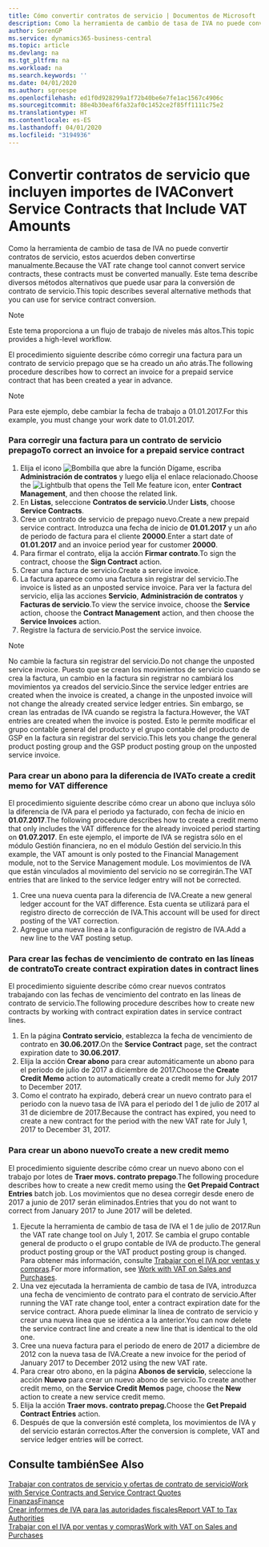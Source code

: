 ```yaml
---
title: Cómo convertir contratos de servicio | Documentos de Microsoft
description: Como la herramienta de cambio de tasa de IVA no puede convertir contratos de servicio, estos acuerdos deben convertirse manualmente. Este tema describe diversos métodos alternativos que puede usar para la conversión de contrato de servicio.
author: SorenGP
ms.service: dynamics365-business-central
ms.topic: article
ms.devlang: na
ms.tgt_pltfrm: na
ms.workload: na
ms.search.keywords: ''
ms.date: 04/01/2020
ms.author: sgroespe
ms.openlocfilehash: ed1f0d928299a1f72b40be6e7fe1ac1567c4906c
ms.sourcegitcommit: 88e4b30eaf6fa32af0c1452ce2f85ff1111c75e2
ms.translationtype: HT
ms.contentlocale: es-ES
ms.lasthandoff: 04/01/2020
ms.locfileid: "3194936"
---
```

# <a name="convert-service-contracts-that-include-vat-amounts"></a><span data-ttu-id="6ad72-104">Convertir contratos de servicio que incluyen importes de IVA</span><span class="sxs-lookup"><span data-stu-id="6ad72-104">Convert Service Contracts that Include VAT Amounts</span></span>
<span data-ttu-id="6ad72-105">Como la herramienta de cambio de tasa de IVA no puede convertir contratos de servicio, estos acuerdos deben convertirse manualmente.</span><span class="sxs-lookup"><span data-stu-id="6ad72-105">Because the VAT rate change tool cannot convert service contracts, these contracts must be converted manually.</span></span> <span data-ttu-id="6ad72-106">Este tema describe diversos métodos alternativos que puede usar para la conversión de contrato de servicio.</span><span class="sxs-lookup"><span data-stu-id="6ad72-106">This topic describes several alternative methods that you can use for service contract conversion.</span></span>  

> [!NOTE]  
>  <span data-ttu-id="6ad72-107">Este tema proporciona a un flujo de trabajo de niveles más altos.</span><span class="sxs-lookup"><span data-stu-id="6ad72-107">This topic provides a high-level workflow.</span></span>  

 <span data-ttu-id="6ad72-108">El procedimiento siguiente describe cómo corregir una factura para un contrato de servicio prepago que se ha creado un año atrás.</span><span class="sxs-lookup"><span data-stu-id="6ad72-108">The following procedure describes how to correct an invoice for a prepaid service contract that has been created a year in advance.</span></span>  

> [!NOTE]  
>  <span data-ttu-id="6ad72-109">Para este ejemplo, debe cambiar la fecha de trabajo a 01.01.2017.</span><span class="sxs-lookup"><span data-stu-id="6ad72-109">For this example, you must change your work date to 01.01.2017.</span></span>  

### <a name="to-correct-an-invoice-for-a-prepaid-service-contract"></a><span data-ttu-id="6ad72-110">Para corregir una factura para un contrato de servicio prepago</span><span class="sxs-lookup"><span data-stu-id="6ad72-110">To correct an invoice for a prepaid service contract</span></span>  
1. <span data-ttu-id="6ad72-111">Elija el icono ![Bombilla que abre la función Dígame](media/ui-search/search_small.png "Dígame qué desea hacer"), escriba **Administración de contratos** y luego elija el enlace relacionado.</span><span class="sxs-lookup"><span data-stu-id="6ad72-111">Choose the ![Lightbulb that opens the Tell Me feature](media/ui-search/search_small.png "Tell me what you want to do") icon, enter **Contract Management**, and then choose the related link.</span></span>  
2. <span data-ttu-id="6ad72-112">En **Listas**, seleccione **Contratos de servicio**.</span><span class="sxs-lookup"><span data-stu-id="6ad72-112">Under **Lists**, choose **Service Contracts**.</span></span>  
3. <span data-ttu-id="6ad72-113">Cree un contrato de servicio de prepago nuevo.</span><span class="sxs-lookup"><span data-stu-id="6ad72-113">Create a new prepaid service contract.</span></span> <span data-ttu-id="6ad72-114">Introduzca una fecha de inicio de **01.01.2017** y un año de periodo de factura para el cliente **20000**.</span><span class="sxs-lookup"><span data-stu-id="6ad72-114">Enter a start date of **01.01.2017** and an invoice period year for customer **20000**.</span></span>  
4. <span data-ttu-id="6ad72-115">Para firmar el contrato, elija la acción **Firmar contrato**.</span><span class="sxs-lookup"><span data-stu-id="6ad72-115">To sign the contract, choose the **Sign Contract** action.</span></span>  
5. <span data-ttu-id="6ad72-116">Crear una factura de servicio.</span><span class="sxs-lookup"><span data-stu-id="6ad72-116">Create a service invoice.</span></span>
6. <span data-ttu-id="6ad72-117">La factura aparece como una factura sin registrar del servicio.</span><span class="sxs-lookup"><span data-stu-id="6ad72-117">The invoice is listed as an unposted service invoice.</span></span> <span data-ttu-id="6ad72-118">Para ver la factura del servicio, elija las acciones **Servicio**, **Administración de contratos** y **Facturas de servicio**.</span><span class="sxs-lookup"><span data-stu-id="6ad72-118">To view the service invoice, choose the **Service** action, choose the **Contract Management** action, and then choose the **Service Invoices** action.</span></span>  
7. <span data-ttu-id="6ad72-119">Registre la factura de servicio.</span><span class="sxs-lookup"><span data-stu-id="6ad72-119">Post the service invoice.</span></span>  

> [!NOTE]  
>  <span data-ttu-id="6ad72-120">No cambie la factura sin registrar del servicio.</span><span class="sxs-lookup"><span data-stu-id="6ad72-120">Do not change the unposted service invoice.</span></span> <span data-ttu-id="6ad72-121">Puesto que se crean los movimientos de servicio cuando se crea la factura, un cambio en la factura sin registrar no cambiará los movimientos ya creados del servicio.</span><span class="sxs-lookup"><span data-stu-id="6ad72-121">Since the service ledger entries are created when the invoice is created, a change in the unposted invoice will not change the already created service ledger entries.</span></span> <span data-ttu-id="6ad72-122">Sin embargo, se crean las entradas de IVA cuando se registra la factura.</span><span class="sxs-lookup"><span data-stu-id="6ad72-122">However, the VAT entries are created when the invoice is posted.</span></span> <span data-ttu-id="6ad72-123">Esto le permite modificar el grupo contable general del producto y el grupo contable del producto de GSP en la factura sin registrar del servicio.</span><span class="sxs-lookup"><span data-stu-id="6ad72-123">This lets you change the general product posting group and the GSP product posting group on the unposted service invoice.</span></span>  

### <a name="to-create-a-credit-memo-for-vat-difference"></a><span data-ttu-id="6ad72-124">Para crear un abono para la diferencia de IVA</span><span class="sxs-lookup"><span data-stu-id="6ad72-124">To create a credit memo for VAT difference</span></span>  
<span data-ttu-id="6ad72-125">El procedimiento siguiente describe cómo crear un abono que incluya sólo la diferencia de IVA para el periodo ya facturado, con fecha de inicio en **01.07.2017**.</span><span class="sxs-lookup"><span data-stu-id="6ad72-125">The following procedure describes how to create a credit memo that only includes the VAT difference for the already invoiced period starting on **01.07.2017**.</span></span> <span data-ttu-id="6ad72-126">En este ejemplo, el importe de IVA se registra sólo en el módulo Gestión financiera, no en el módulo Gestión del servicio.</span><span class="sxs-lookup"><span data-stu-id="6ad72-126">In this example, the VAT amount is only posted to the Financial Management module, not to the Service Management module.</span></span> <span data-ttu-id="6ad72-127">Los movimientos de IVA que están vinculados al movimiento del servicio no se corregirán.</span><span class="sxs-lookup"><span data-stu-id="6ad72-127">The VAT entries that are linked to the service ledger entry will not be corrected.</span></span>  

1. <span data-ttu-id="6ad72-128">Cree una nueva cuenta para la diferencia de IVA.</span><span class="sxs-lookup"><span data-stu-id="6ad72-128">Create a new general ledger account for the VAT difference.</span></span> <span data-ttu-id="6ad72-129">Esta cuenta se utilizará para el registro directo de corrección de IVA.</span><span class="sxs-lookup"><span data-stu-id="6ad72-129">This account will be used for direct posting of the VAT correction.</span></span>  
2. <span data-ttu-id="6ad72-130">Agregue una nueva línea a la configuración de registro de IVA.</span><span class="sxs-lookup"><span data-stu-id="6ad72-130">Add a new line to the VAT posting setup.</span></span>  

### <a name="to-create-contract-expiration-dates-in-contract-lines"></a><span data-ttu-id="6ad72-131">Para crear las fechas de vencimiento de contrato en las líneas de contrato</span><span class="sxs-lookup"><span data-stu-id="6ad72-131">To create contract expiration dates in contract lines</span></span>  
<span data-ttu-id="6ad72-132">El procedimiento siguiente describe cómo crear nuevos contratos trabajando con las fechas de vencimiento del contrato en las líneas de contrato de servicio.</span><span class="sxs-lookup"><span data-stu-id="6ad72-132">The following procedure describes how to create new contracts by working with contract expiration dates in service contract lines.</span></span>  

1. <span data-ttu-id="6ad72-133">En la página **Contrato servicio**, establezca la fecha de vencimiento de contrato en **30.06.2017**.</span><span class="sxs-lookup"><span data-stu-id="6ad72-133">On the **Service Contract** page, set the contract expiration date to **30.06.2017**.</span></span>  
2. <span data-ttu-id="6ad72-134">Elija la acción **Crear abono** para crear automáticamente un abono para el periodo de julio de 2017 a diciembre de 2017.</span><span class="sxs-lookup"><span data-stu-id="6ad72-134">Choose the **Create Credit Memo** action to automatically create a credit memo for July 2017 to December 2017.</span></span>  
3. <span data-ttu-id="6ad72-135">Como el contrato ha expirado, deberá crear un nuevo contrato para el periodo con la nuevo tasa de IVA para el periodo del 1 de julio de 2017 al 31 de diciembre de 2017.</span><span class="sxs-lookup"><span data-stu-id="6ad72-135">Because the contract has expired, you need to create a new contract for the period with the new VAT rate for July 1, 2017 to December 31, 2017.</span></span>  

### <a name="to-create-a-new-credit-memo"></a><span data-ttu-id="6ad72-136">Para crear un abono nuevo</span><span class="sxs-lookup"><span data-stu-id="6ad72-136">To create a new credit memo</span></span>  
<span data-ttu-id="6ad72-137">El procedimiento siguiente describe cómo crear un nuevo abono con el trabajo por lotes de **Traer movs. contrato prepago**.</span><span class="sxs-lookup"><span data-stu-id="6ad72-137">The following procedure describes how to create a new credit memo using the **Get Prepaid Contract Entries** batch job.</span></span> <span data-ttu-id="6ad72-138">Los movimientos que no desea corregir desde enero de 2017 a junio de 2017 serán eliminados.</span><span class="sxs-lookup"><span data-stu-id="6ad72-138">Entries that you do not want to correct from January 2017 to June 2017 will be deleted.</span></span>  

1. <span data-ttu-id="6ad72-139">Ejecute la herramienta de cambio de tasa de IVA el 1 de julio de 2017.</span><span class="sxs-lookup"><span data-stu-id="6ad72-139">Run the VAT rate change tool on July 1, 2017.</span></span> <span data-ttu-id="6ad72-140">Se cambia el grupo contable general de producto o el grupo contable de IVA de producto.</span><span class="sxs-lookup"><span data-stu-id="6ad72-140">The general product posting group or the VAT product posting group is changed.</span></span> <span data-ttu-id="6ad72-141">Para obtener más información, consulte [Trabajar con el IVA por ventas y compras](finance-work-with-vat.md).</span><span class="sxs-lookup"><span data-stu-id="6ad72-141">For more information, see [Work with VAT on Sales and Purchases](finance-work-with-vat.md).</span></span>  
2. <span data-ttu-id="6ad72-142">Una vez ejecutada la herramienta de cambio de tasa de IVA, introduzca una fecha de vencimiento de contrato para el contrato de servicio.</span><span class="sxs-lookup"><span data-stu-id="6ad72-142">After running the VAT rate change tool, enter a contract expiration date for the service contract.</span></span> <span data-ttu-id="6ad72-143">Ahora puede eliminar la línea de contrato de servicio y crear una nueva línea que se idéntica a la anterior.</span><span class="sxs-lookup"><span data-stu-id="6ad72-143">You can now delete the service contract line and create a new line that is identical to the old one.</span></span>  
3. <span data-ttu-id="6ad72-144">Cree una nueva factura para el periodo de enero de 2017 a diciembre de 2012 con la nueva tasa de IVA.</span><span class="sxs-lookup"><span data-stu-id="6ad72-144">Create a new invoice for the period of January 2017 to December 2012 using the new VAT rate.</span></span>  
4. <span data-ttu-id="6ad72-145">Para crear otro abono, en la página **Abonos de servicio**, seleccione la acción **Nuevo** para crear un nuevo abono de servicio.</span><span class="sxs-lookup"><span data-stu-id="6ad72-145">To create another credit memo, on the **Service Credit Memos** page, choose the **New** action to create a new service credit memo.</span></span>  
5. <span data-ttu-id="6ad72-146">Elija la acción **Traer movs. contrato prepag.**</span><span class="sxs-lookup"><span data-stu-id="6ad72-146">Choose the **Get Prepaid Contract Entries** action.</span></span>  
6. <span data-ttu-id="6ad72-147">Después de que la conversión esté completa, los movimientos de IVA y del servicio estarán correctos.</span><span class="sxs-lookup"><span data-stu-id="6ad72-147">After the conversion is complete, VAT and service ledger entries will be correct.</span></span>  

## <a name="see-also"></a><span data-ttu-id="6ad72-148">Consulte también</span><span class="sxs-lookup"><span data-stu-id="6ad72-148">See Also</span></span>  
[<span data-ttu-id="6ad72-149">Trabajar con contratos de servicio y ofertas de contrato de servicio</span><span class="sxs-lookup"><span data-stu-id="6ad72-149">Work with Service Contracts and Service Contract Quotes</span></span>](service-how-to-create-service-contracts-and-service-contract-quotes.md)  
[<span data-ttu-id="6ad72-150">Finanzas</span><span class="sxs-lookup"><span data-stu-id="6ad72-150">Finance</span></span>](finance.md)  
[<span data-ttu-id="6ad72-151">Crear informes de IVA para las autoridades fiscales</span><span class="sxs-lookup"><span data-stu-id="6ad72-151">Report VAT to Tax Authorities</span></span>](finance-how-report-vat.md)  
[<span data-ttu-id="6ad72-152">Trabajar con el IVA por ventas y compras</span><span class="sxs-lookup"><span data-stu-id="6ad72-152">Work with VAT on Sales and Purchases</span></span>](finance-work-with-vat.md)  
